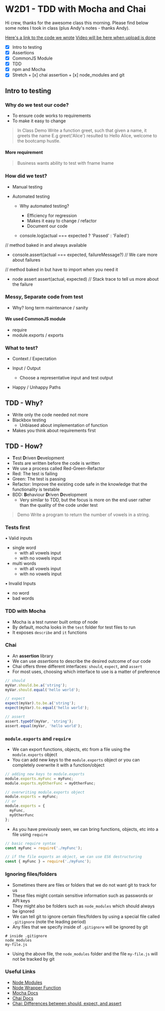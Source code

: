 W2D1 - TDD with Mocha and Chai
===

Hi crew, thanks for the awesome class this morning. Please find below some notes I took in class (plus Andy's notes - thanks Andy).

[Here's a link to the code we wrote](https://github.com/hafbau/w2d1_tdd_with_mocha_chai)
[Video will be here when upload is done](#)

- [x] Intro to testing
- [x] Assertions
- [x] CommonJS Module
- [x] TDD
- [x] npm and Mocha
- [x] Stretch
      + [x] chai assertion
      + [x] node_modules and git

## Intro to testing

### Why do we test our code?
- To ensure code works to requirements
- To make it easy to change

> In Class Demo
> Write a function greet, such that given a name, it greets the name
> E.g greet('Alice') resulted to Hello Alice, welcome to the bootcamp hustle.

#### More requirement
> Business wants ability to test with fname lname


### How did we test?
- Manual testing

- Automated testing
  + Why automated testing?
    - Efficiency for regression
    - Makes it easy to change / refactor
    - Document our code

  + console.log(actual === expected ? 'Passed' : 'Failed')

// method baked in and always available
  + console.assert(actual === expected, failureMessage?) // We care more about failures

// method baked in but have to import when you need it
  + node assert assert(actual, expected) // Stack trace to tell us more about the failure


### Messy, Separate code from test
- Why? long term maintenance / sanity

#### We used CommonJS module
- require
- module.exports / exports


### What to test?
- Context / Expectation
- Input / Output
  + Choose a representative input and test output

- Happy / Unhappy Paths


## TDD - Why?
- Write only the code needed not more
- Blackbox testing
  + Unbiased about implementation of function
- Makes you think about requirements first

## TDD - How?
- **T**est **D**riven **D**evelopment
- Tests are written before the code is written
- We use a process called Red-Green-Refactor
- Red: The test is failing
- Green: The test is passing
- Refactor: Improve the existing code safe in the knowledge that the functionality is testable
- BDD: **B**ehaviour **D**riven **D**evelopment
  - Very similar to TDD, but the focus is more on the end user rather than the quality of the code under test

> Demo
> Write a program to return the number of vowels in a string.

### Tests first
• Valid inputs
  - single word
    - with all vowels input
    - with no vowels input
  - multi words
    - with all vowels input
    - with no vowels input

• Invalid Inputs
  - no word
  - bad words


### TDD with Mocha
- Mocha is a test runner built ontop of node
- By default, mocha looks in the `test` folder for test files to run
- It exposes `describe` and `it` functions

### Chai
- An **assertion** library
- We can use _assertions_ to describe the desired outcome of our code
- Chai offers three different interfaces: `should`, `expect`, and `assert`
- For most uses, choosing which interface to use is a matter of preference

```js
// should
myVar.should.be.a('string');
myVar.should.equal('hello world');

// expect
expect(myVar).to.be.a('string');
expect(myVar).to.equal('hello world');

// assert
assert.typeOf(myVar, 'string');
assert.equal(myVar, 'hello world');
```

### `module.exports` and `require`
- We can export functions, objects, etc from a file using the `module.exports` object
- You can add new keys to the `module.exports` object _or_ you can completely overwrite it with a function/object

```js
// adding new keys to module.exports
module.exports.myFunc = myFunc;
module.exports.myOtherFunc = myOtherFunc;

// overwriting module.exports object
module.exports = myFunc;
// or
module.exports = {
  myFunc,
  myOtherFunc
};
```

- As you have previously seen, we can bring functions, objects, etc into a file using `require`

```js
// basic require syntax
const myFunc = require('./myFunc');

// if the file exports an object, we can use ES6 destructuring
const { myFunc } = require('./myFunc');
```

### Ignoring files/folders
* Sometimes there are files or folders that we do not want git to track for us
* These files might contain sensitive information such as passwords or API keys
* They might also be folders such as `node_modules` which should always be ignored
* We can tell git to ignore certain files/folders by using a special file called `.gitignore` (note the leading period)
* Any files that we specify inside of `.gitignore` will be ignored by git

```
# inside .gitignore
node_modules
my-file.js
```

* Using the above file, the `node_modules` folder and the file `my-file.js` will not be tracked by git

### Useful Links
- [Node Modules](https://nodejs.org/docs/latest/api/modules.html)
- [Node Wrapper Function](https://nodejs.org/api/modules.html#modules_the_module_wrapper)
- [Mocha Docs](https://mochajs.org/)
- [Chai Docs](https://www.chaijs.com/)
- [Chai: Differences between should, expect, and assert](https://www.chaijs.com/guide/styles/#differences)